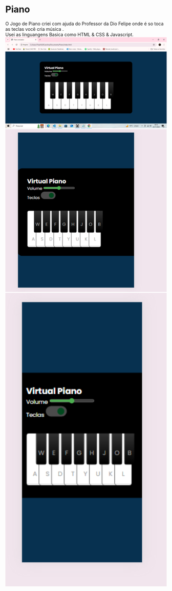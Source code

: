 # Piano 
O Jogo de Piano criei com ajuda do Professor da Dio Felipe onde é so toca as teclas você cria música .
<br>
Usei as linguangens Basica como HTML & CSS & Javascript.
<br>
<img src="https://github.com/Thais-enf/Piano/blob/48f1706660198f5bd12d3feb8903f71fb8838334/src/Captura%20de%20Tela%20(35).png" width=590px;>
<br>
<img src="https://github.com/Thais-enf/Piano/blob/c283ebac43d84800cbca080ac734c232ce23edfd/src/tela-table%20.png" width=590px;>
<br>
<img src="https://github.com/Thais-enf/Piano/blob/b2343f4d23bf80043e8cedf23038cf27fdc7a77f/src/celular.png" width=590px;>
